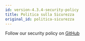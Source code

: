 ```yaml
---
id: version-4.3.4-security-policy
title: Politica sulla Sicurezza
original_id: politica-sicurezza
---
```


Follow our security policy on [GitHub](https://github.com/verdaccio/verdaccio/security/policy)
